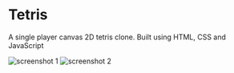# Tetris
A single player canvas 2D tetris clone. Built using HTML, CSS and JavaScript

![screenshot 1](https://user-images.githubusercontent.com/23068820/43380992-be58857c-93f0-11e8-9d98-92b33c5ec087.png)
![screenshot 2](https://user-images.githubusercontent.com/23068820/43380993-bee72764-93f0-11e8-969e-f574fa36b284.png)
